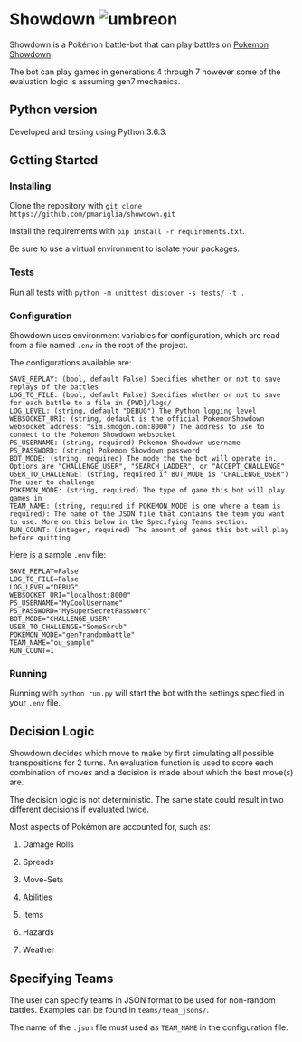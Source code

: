 # Showdown  ![umbreon](https://play.pokemonshowdown.com/sprites/xyani/umbreon.gif)
Showdown is a Pokémon battle-bot that can play battles on [Pokemon Showdown](https://pokemonshowdown.com/).

The bot can play games in generations 4 through 7 however some of the evaluation logic is assuming gen7 mechanics.

## Python version
Developed and testing using Python 3.6.3.

## Getting Started

### Installing
Clone the repository with `git clone https://github.com/pmariglia/showdown.git`

Install the requirements with `pip install -r requirements.txt`.

Be sure to use a virtual environment to isolate your packages.

### Tests
Run all tests with `python -m unittest discover -s tests/ -t .`

### Configuration
Showdown uses environment variables for configuration, which are read from a file named `.env` in the root of the project.

The configurations available are:
```
SAVE_REPLAY: (bool, default False) Specifies whether or not to save replays of the battles
LOG_TO_FILE: (bool, default False) Specifies whether or not to save for each battle to a file in {PWD}/logs/
LOG_LEVEL: (string, default "DEBUG") The Python logging level 
WEBSOCKET_URI: (string, default is the official PokemonShowdown websocket address: "sim.smogon.com:8000") The address to use to connect to the Pokemon Showdown websocket 
PS_USERNAME: (string, required) Pokemon Showdown username
PS_PASSWORD: (string) Pokemon Showdown password
BOT_MODE: (string, required) The mode the the bot will operate in. Options are "CHALLENGE_USER", "SEARCH_LADDER", or "ACCEPT_CHALLENGE"
USER_TO_CHALLENGE: (string, required if BOT_MODE is "CHALLENGE_USER") The user to challenge
POKEMON_MODE: (string, required) The type of game this bot will play games in
TEAM_NAME: (string, required if POKEMON_MODE is one where a team is required): The name of the JSON file that contains the team you want to use. More on this below in the Specifying Teams section.
RUN_COUNT: (integer, required) The amount of games this bot will play before quitting
```

Here is a sample `.env` file:
```
SAVE_REPLAY=False
LOG_TO_FILE=False
LOG_LEVEL="DEBUG"
WEBSOCKET_URI="localhost:8000"
PS_USERNAME="MyCoolUsername"
PS_PASSWORD="MySuperSecretPassword"
BOT_MODE="CHALLENGE_USER"
USER_TO_CHALLENGE="SomeScrub"
POKEMON_MODE="gen7randombattle"
TEAM_NAME="ou_sample"
RUN_COUNT=1
```


### Running
Running with `python run.py` will start the bot with the settings specified in your `.env` file.


## Decision Logic

Showdown decides which move to make by first simulating all possible transpositions for 2 turns.
An evaluation function is used to score each combination of moves and a decision is made about which the best move(s) are.

The decision logic is not deterministic. The same state could result in two different decisions if evaluated twice.

Most aspects of Pokémon are accounted for, such as:

1. Damage Rolls

2. Spreads

3. Move-Sets

4. Abilities

5. Items

6. Hazards

7. Weather

## Specifying Teams
The user can specify teams in JSON format to be used for non-random battles. Examples can be found in `teams/team_jsons/`.

The name of the `.json` file must used as `TEAM_NAME` in the configuration file.
